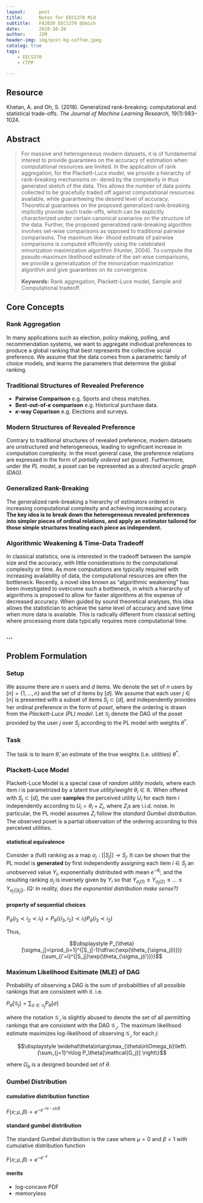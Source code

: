 ```yaml
---
layout:     post
title:      Notes for EECS370 Mid
subtitle:   FA2020 EECS370 @Umich
date:       2020-10-20
author:     JIM
header-img: img/post-bg-coffee.jpeg
catalog: true
tags:
    - EECS370
    - CTPP

---
```


## Resource

Khetan, A. and Oh, S. (2018). Generalized rank-breaking: computational and statistical trade-offs. *The Journal of Machine Learning Research*, 19(1):983–1024.

## Abstract

> For massive and heterogeneous modern datasets, it is of fundamental interest to provide guarantees
> on the accuracy of estimation when computational resources are limited. In the application of rank
> aggregation, for the Plackett-Luce model, we provide a hierarchy of rank-breaking mechanisms or-
> dered by the complexity in thus generated sketch of the data. This allows the number of data points
> collected to be gracefully traded off against computational resources available, while guaranteeing
> the desired level of accuracy. Theoretical guarantees on the proposed generalized rank-breaking
> implicitly provide such trade-offs, which can be explicitly characterized under certain canonical
> scenarios on the structure of the data. Further, the proposed generalized rank-breaking algorithm
> involves set-wise comparisons as opposed to traditional pairwise comparisons. The maximum like-
> lihood estimate of pairwise comparisons is computed efficiently using the celebrated minorization
> maximization algorithm (Hunter, 2004). To compute the pseudo-maximum likelihood estimate of
> the set-wise comparisons, we provide a generalization of the minorization maximization algorithm
> and give guarantees on its convergence.
>
> **Keywords:**  Rank aggregation, Plackett-Luce model, Sample and Computational tradeoff.

## Core Concepts

### Rank Aggregation

In many applications such as election, policy making, polling, and recommendation systems, we want to aggregate individual preferences to produce a global ranking that best represents the collective social preference. We assume that the data comes from a parametric family of choice models, and learns the parameters that determine the global ranking.

### Traditional Structures of Revealed Preference

* **Pairwise Comparison** e.g. Sports and chess matches.
* **Best-out-of-$\kappa$ comparison** e.g. Historical purchase data.
*  **$\kappa$-way Coparison** e.g. Elections and surveys.

### Modern Structures of Revealed Preference

Contrary to traditional structures of revealed preference, modern datasets are unstructured and heterogeneous, leading to significant increase in computation complexity. In the most general case, the preference relations are expressed in the form of *partially ordered set (poset)*. Furthermore, under *the PL model*, a poset can be represented as a *directed acyclic graph (DAG)*.

### Generalized Rank-Breaking

The generalized rank-breaking a hierarchy of estimators ordered in increasing computational complexity and achieving increasing accuracy. **The key idea is to break down the heterogeneous revealed preferences into simpler pieces of ordinal relations, and apply an estimator tailored for those simple structures treating each piece as independent.**

### Algorithmic Weakening & Time-Data Tradeoff

In classical statistics, one is interested in the tradeoff between the sample size and the accuracy, with little considerations to the computational complexity or time. As more computations are typically required with increasing availability of data, the computational resources are often the bottleneck. Recently, a novel idea known as “algorithmic weakening” has been investigated to overcome such a bottleneck, in which a hierarchy of algorithms is proposed to allow for faster algorithms at the expense of decreased accuracy. When guided by sound theoretical analyses, this idea allows the statistician to achieve the same level of accuracy and save time when more data is available. This is radically different from classical setting where processing more data typically requires more computational time.

### ...

## Problem Formulation

### Setup

We assume there are $n$ users and $d$ items. We denote the set of $n$ users by $[n]=\{1,...,n\}$ and the set of $d$ items by $[d]$. We assume that each user $j\in [n]$ is presented with a subset of items $S_j\subset [d]$, and independently provides her ordinal preference in the form of *poset*, where the ordering is drawn from the *Plackett-Luce (PL) model*. Let $\mathcal{G}_j$ denote the DAG of the poset provided by the user $j$ over $S_j$ according to the PL model with weights $\theta^*$. 

### Task

The task is to learn $\widehat\theta$,  an estimate of the true weights (i.e. utilities) $\theta^*$.

### Plackett-Luce Model

Plackett-Luce Model is a special case of *random utility models*, where each item $i$ is parametrized by a latent true *utility/weight* $\theta_i\in\mathbb{R}$. When offered with $S_j\subset[d]$, the user **samples** the perceived utility $U_i$ for each item $i$ independently according to $U_i=\theta_i+Z_i$, where $Z_i$s are i.i.d. noise. In particular, the PL model assumes $Z_i$ follow the *standard Gumbel distribution*. The observed poset is a partial observation of the ordering according to this perceived utilities.

#### statistical equivalence

Consider a (full) ranking as a map $\sigma_j:[|S_j|]\to S_j$. It can be shown that the PL model is **generated** by first independently assigning each item $i\in S_j$ an unobserved value $Y_i$, exponentially distributed with mean $e^{-\theta_i}$, and the resulting ranking $\sigma_j$ is inversely given by $Y_i$ so that $Y_{\sigma_j(1)}\leq Y_{\sigma_j(2)}\leq ...\leq Y_{\sigma_j(|S_j|)}$. *(Q: In reality, does the exponential distribution make sense?)*

#### property of sequential choices

$P_\theta(i_3\prec i_2\prec i_1)=P_\theta(\{i_3, i_2\}\prec i_1)P_\theta(i_3\prec i_2)$

Thus,

$$\displaystyle P_{\theta}[\sigma_j]=\prod_{i=1}^{|S_j|-1}\dfrac{\exp(\theta_{\sigma_j(i)})}{\sum_{i'=i}^{|S_j|}\exp(\theta_{\sigma_j(i')})}$$

### Maximum Likelihood Esitimate (MLE) of DAG

Probability of observing a DAG is the sum of probabilities of all possible rankings that are consistent with it. i.e.

$\displaystyle P_\theta[\mathcal{G}_j]=\sum_{\sigma\in\mathcal{G}_j}P_{\theta}[\sigma]$

where the notation $\mathcal{G_j}$ is slightly abused to denote the set of all permitting rankings that are consistent with the DAG $\mathcal{G_j}$. The maximum likelihood estimate maximizes log-likelihood of observing $\mathcal{G_j}$ for each $j$:

$$\displaystyle \widehat\theta\in\arg\max_{\theta\in\Omega_b}\left\{\sum_{j=1}^n\log P_\theta[\mathcal{G_j}] \right\}$$

where $\Omega_b$ is a designed bounded set of $\theta$.

### Gumbel Distribution

#### cumulative distribution function

${\displaystyle F(x;\mu ,\beta )=e^{-e^{-(x-\mu )/\beta }}\,}$

#### standard gumbel distribution

The standard Gumbel distribution is the case where ${\displaystyle \mu =0}$ and ${\displaystyle \beta =1}$ with cumulative distribution function

${\displaystyle F(x;\mu ,\beta )=e^{-e^{-x}}}$

#### merits

* log-concave PDF
* memoryless